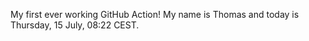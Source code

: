 My first ever working GitHub Action!
My name is Thomas and today is Thursday, 15 July, 08:22 CEST. 

